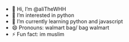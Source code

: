 - 👋 Hi, I’m @aliTheWHH
- 👀 I’m interested in python
- 🌱 I’m currently learning python and javascript
- 😄 Pronouns: walmart bag/ bag walmart
- ⚡ Fun fact: im muslim

